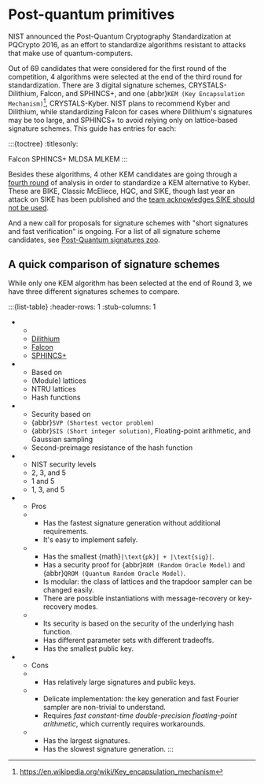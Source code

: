 # Post-quantum primitives

NIST announced the Post-Quantum Cryptography Standardization at PQCrypto 2016,
as an effort to standardize algorithms resistant to attacks that make use of
quantum-computers.

Out of 69 candidates that were considered for the first round of the
competition, 4 algorithms were selected at the end of the third round for
standardization.  There are 3 digital signature schemes, CRYSTALS-Dilithium,
Falcon, and SPHINCS+, and one {abbr}`KEM (Key Encapsulation Mechanism)`[^kem],
CRYSTALS-Kyber. NIST plans to recommend Kyber and Dilithium, while standardizing
Falcon for cases where Dilithium's signatures may be too large, and SPHINCS+ to
avoid relying only on lattice-based signature schemes.
This guide has entries for each:

:::{toctree}
:titlesonly:

Falcon
SPHINCS+
MLDSA
MLKEM
:::

[^kem]: <https://en.wikipedia.org/wiki/Key_encapsulation_mechanism>

Besides these algorithms, 4 other KEM candidates are going through a [fourth
round](https://csrc.nist.gov/projects/post-quantum-cryptography/round-4-submissions)
of analysis in order to standardize a KEM alternative to Kyber. These are BIKE,
Classic McEliece, HQC, and SIKE, though last year an attack on SIKE has been
published and the [team acknowledges SIKE should not be
used](https://csrc.nist.gov/csrc/media/Projects/post-quantum-cryptography/documents/round-4/submissions/sike-team-note-insecure.pdf).

And a new call for proposals for signature schemes with "short signatures and
fast verification" is ongoing. For a list of all signature scheme candidates,
see [Post-Quantum signatures zoo](https://pqshield.github.io/nist-sigs-zoo/).

## A quick comparison of signature schemes

While only one KEM algorithm has been selected at the end of Round 3, we have
three different signatures schemes to compare.

<!-- markdownlint-disable MD005 MD007 -->
:::{list-table}
:header-rows: 1
:stub-columns: 1

- -
  - [Dilithium](/method/MLDSA)
  - [Falcon](/method/Falcon)
  - [SPHINCS+](/method/SPHINCS+)
- - Based on
  - (Module) lattices
  - NTRU lattices
  - Hash functions
- - Security based on
  - {abbr}`SVP (Shortest vector problem)`
  - {abbr}`SIS (Short integer solution)`, Floating-point arithmetic, and Gaussian sampling
  - Second-preimage resistance of the hash function
- - NIST security levels
  - 2, 3, and 5
  - 1 and 5
  - 1, 3, and 5
- - Pros
  -
    - Has the fastest signature generation without additional requirements.
    - It's easy to implement safely.
  -
    - Has the smallest {math}`|\text{pk}| + |\text{sig}|`.
    - Has a security proof for {abbr}`ROM (Random Oracle Model)` and {abbr}`QROM (Quantum Random Oracle Model)`.
    - Is modular: the class of lattices and the trapdoor sampler can be changed easily.
    - There are possible instantiations with message-recovery or key-recovery modes.
  -
    - Its security is based on the security of the underlying hash function.
    - Has different parameter sets with different tradeoffs.
    - Has the smallest public key.
- - Cons
  -
    - Has relatively large signatures and public keys.
  -
    - Delicate implementation: the key generation and fast Fourier sampler are non-trivial to understand.
    - Requires *fast constant-time double-precision floating-point arithmetic*, which currently requires workarounds.
  -
    - Has the largest signatures.
    - Has the slowest signature generation.
:::
<!-- markdownlint-enable MD005 MD007 -->

